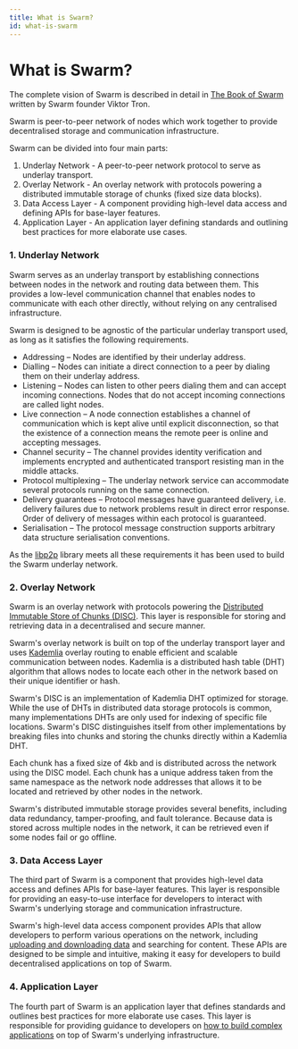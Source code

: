 ```yaml
---
title: What is Swarm?
id: what-is-swarm
---
```


# What is Swarm?

The complete vision of Swarm is described in detail in [The Book of Swarm](https://www.ethswarm.org/The-Book-of-Swarm.pdf) written by Swarm founder Viktor Tron.

Swarm is peer-to-peer network of nodes which work together to provide decentralised storage and communication infrastructure.

Swarm can be divided into four main parts:

1. Underlay Network - A peer-to-peer network protocol to serve as underlay transport.
2. Overlay Network - An overlay network with protocols powering a distributed immutable storage of chunks (fixed size data blocks).
3. Data Access Layer - A component providing high-level data access and defining APIs for base-layer features.
4. Application Layer - An application layer defining standards and outlining best practices for more elaborate use cases.

### 1. Underlay Network

Swarm serves as an underlay transport by establishing connections between nodes in the network and routing data between them. This provides a low-level communication channel that enables nodes to communicate with each other directly, without relying on any centralised infrastructure.

Swarm is designed to be agnostic of the particular underlay transport used, as long as it satisfies the following requirements.

- Addressing – Nodes are identified by their underlay address.
- Dialling – Nodes can initiate a direct connection to a peer by dialing them on
  their underlay address.
- Listening – Nodes can listen to other peers dialing them and can accept incoming
  connections. Nodes that do not accept incoming connections are called light
  nodes.
- Live connection – A node connection establishes a channel of communication which
  is kept alive until explicit disconnection, so that the existence of a connection
  means the remote peer is online and accepting messages.
- Channel security – The channel provides identity verification and implements
  encrypted and authenticated transport resisting man in the middle attacks.
- Protocol multiplexing – The underlay network service can accommodate several
  protocols running on the same connection.
- Delivery guarantees – Protocol messages have guaranteed delivery, i.e. delivery
  failures due to network problems result in direct error response. Order of delivery
  of messages within each protocol is guaranteed.
- Serialisation – The protocol message construction supports arbitrary data structure
  serialisation conventions.

As the [libp2p](https://libp2p.io/) library meets all these requirements it has been used to build the Swarm underlay network.

### 2. Overlay Network

Swarm is an overlay network with protocols powering the [Distributed Immutable Store of Chunks (DISC)](/docs/learn/technology/DISC/). This layer is responsible for storing and retrieving data in a decentralised and secure manner.

Swarm's overlay network is built on top of the underlay transport layer and uses [Kademlia](/docs/learn/glossary#kademlia) overlay routing to enable efficient and scalable communication between nodes. Kademlia is a distributed hash table (DHT) algorithm that allows nodes to locate each other in the network based on their unique identifier or hash.

Swarm's DISC is an implementation of Kademlia DHT optimized for storage. While the use of DHTs in distributed data storage protocols is common, many implementations DHTs are only used for indexing of specific file locations. Swarm's DISC distinguishes itself from other implementations by breaking files into chunks and storing the chunks directly within a Kademlia DHT.

Each chunk has a fixed size of 4kb and is distributed across the network using the DISC model. Each chunk has a unique address taken from the same namespace as the network node addresses that allows it to be located and retrieved by other nodes in the network.

Swarm's distributed immutable storage provides several benefits, including data redundancy, tamper-proofing, and fault tolerance. Because data is stored across multiple nodes in the network, it can be retrieved even if some nodes fail or go offline.

### 3. Data Access Layer

The third part of Swarm is a component that provides high-level data access and defines APIs for base-layer features. This layer is responsible for providing an easy-to-use interface for developers to interact with Swarm's underlying storage and communication infrastructure.

Swarm's high-level data access component provides APIs that allow developers to perform various operations on the network, including [uploading and downloading data](/docs/develop/access-the-swarm/upload-and-download) and searching for content. These APIs are designed to be simple and intuitive, making it easy for developers to build decentralised applications on top of Swarm.

### 4. Application Layer

The fourth part of Swarm is an application layer that defines standards and outlines best practices for more elaborate use cases. This layer is responsible for providing guidance to developers on [how to build complex applications](/docs/develop/introduction) on top of Swarm's underlying infrastructure.
